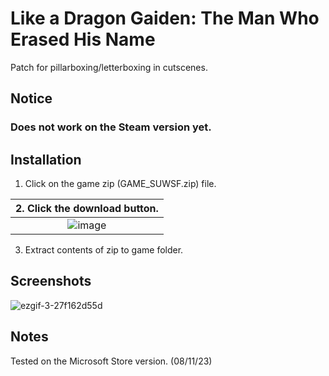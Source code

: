 # Like a Dragon Gaiden: The Man Who Erased His Name
Patch for pillarboxing/letterboxing in cutscenes.

## Notice
### Does not work on the Steam version yet.

## Installation
1. Click on the game zip (GAME_SUWSF.zip) file.

| 2. Click the download button. |
|:-------------------------------------:|
| ![image](https://github.com/Lyall/UltrawidePatches/assets/695941/5ce06a5d-5d52-477d-9c02-84941ba833cb) |
3. Extract contents of zip to game folder.

## Screenshots
![ezgif-3-27f162d55d](https://github.com/Lyall/UltrawidePatches/assets/695941/71192258-bb8d-4594-bb11-2feaf795c967)

## Notes
Tested on the Microsoft Store version. (08/11/23)
